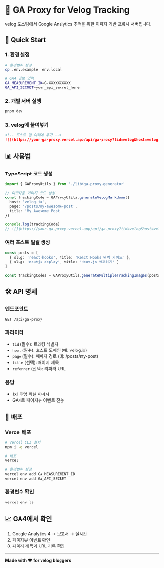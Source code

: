 # 🎯 GA Proxy for Velog Tracking

velog 포스팅에서 Google Analytics 추적을 위한 이미지 기반 프록시 서버입니다.

## 🚀 Quick Start

### 1. 환경 설정

```bash
# 환경변수 설정
cp .env.example .env.local

# GA4 정보 입력
GA_MEASUREMENT_ID=G-XXXXXXXXXX
GA_API_SECRET=your_api_secret_here
```

### 2. 개발 서버 실행

```bash
pnpm dev
```

### 3. velog에 붙여넣기

```markdown
<!-- 포스트 맨 아래에 추가 -->
![](https://your-ga-proxy.vercel.app/api/ga-proxy?tid=velog&host=velog.io&page=%2Fposts%2Fmy-post-slug&title=My%20Post%20Title)
```

## 📊 사용법

### TypeScript 코드 생성

```typescript
import { GAProxyUtils } from './lib/ga-proxy-generator'

// 마크다운 이미지 코드 생성
const trackingCode = GAProxyUtils.generateVelogMarkdown({
  host: 'velog.io',
  page: '/posts/my-awesome-post',
  title: 'My Awesome Post'
})

console.log(trackingCode)
// ![](https://your-ga-proxy.vercel.app/api/ga-proxy?tid=velog&host=velog.io&page=%2Fposts%2Fmy-awesome-post&title=My%20Awesome%20Post)
```

### 여러 포스트 일괄 생성

```typescript
const posts = [
  { slug: 'react-hooks', title: 'React Hooks 완벽 가이드' },
  { slug: 'nextjs-deploy', title: 'Next.js 배포하기' }
]

const trackingCodes = GAProxyUtils.generateMultipleTrackingImages(posts)
```

## 🛠 API 명세

### 엔드포인트
```
GET /api/ga-proxy
```

### 파라미터
- `tid` (필수): 트래킹 식별자
- `host` (필수): 호스트 도메인 (예: velog.io)  
- `page` (필수): 페이지 경로 (예: /posts/my-post)
- `title` (선택): 페이지 제목
- `referrer` (선택): 리퍼러 URL

### 응답
- 1x1 투명 픽셀 이미지
- GA4로 페이지뷰 이벤트 전송

## 🔧 배포

### Vercel 배포
```bash
# Vercel CLI 설치
npm i -g vercel

# 배포
vercel

# 환경변수 설정
vercel env add GA_MEASUREMENT_ID
vercel env add GA_API_SECRET
```

### 환경변수 확인
```bash
vercel env ls
```

## 📈 GA4에서 확인

1. Google Analytics 4 → 보고서 → 실시간
2. 페이지뷰 이벤트 확인
3. 페이지 제목과 URL 기록 확인

---

**Made with ❤️ for velog bloggers**
